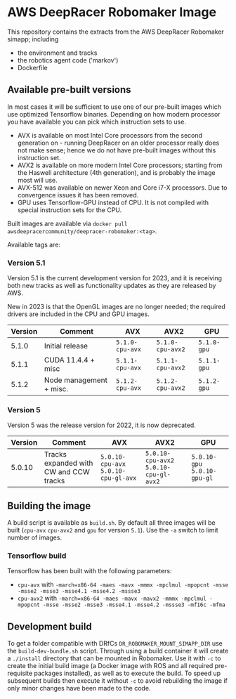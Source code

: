 # AWS DeepRacer Robomaker Image
This repository contains the extracts from the AWS DeepRacer Robomaker simapp; including
* the environment and tracks
* the robotics agent code ('markov')
* Dockerfile

## Available pre-built versions

In most cases it will be sufficient to use one of our pre-built images which use optimized Tensorflow binaries. Depending on how modern processor you have available you can pick which instruction sets to use.
* AVX is available on most Intel Core processors from the second generation on - running DeepRacer on an older processor really does not make sense; hence we do not have pre-built images without this instruction set.
* AVX2 is available on more modern Intel Core processors; starting from the Haswell architecture (4th generation), and is probably the image most will use.
* AVX-512 was available on newer Xeon and Core i7-X processors. Due to convergence issues it has been removed.
* GPU uses Tensorflow-GPU instead of CPU. It is not compiled with special instruction sets for the CPU.

Built images are available via `docker pull awsdeepracercommunity/deepracer-robomaker:<tag>`. 

Available tags are:

### Version 5.1

Version 5.1 is the current development version for 2023, and it is receiving both new tracks as well as functionality updates as they are released by AWS.

New in 2023 is that the OpenGL images are no longer needed; the required drivers are included in the CPU and GPU images.

| Version  | Comment         | AVX      | AVX2     | GPU      |
| -------- | -------------- | -------- | -------- | -------- | 
| 5.1.0       | Initial release  |  `5.1.0-cpu-avx` | `5.1.0-cpu-avx2` | `5.1.0-gpu` |
| 5.1.1       | CUDA 11.4.4 + misc  |  `5.1.1-cpu-avx` | `5.1.1-cpu-avx2` | `5.1.1-gpu` |
| 5.1.2       | Node management + misc. |  `5.1.2-cpu-avx` | `5.1.2-cpu-avx2` | `5.1.2-gpu` |

### Version 5

Version 5 was the release version for 2022, it is now deprecated.

| Version  | Comment         | AVX      | AVX2     | GPU      |
| -------- | -------------- | -------- | -------- | -------- | 
| 5.0.10     | Tracks expanded with CW and CCW tracks  |  `5.0.10-cpu-avx` `5.0.10-cpu-gl-avx`  | `5.0.10-cpu-avx2` `5.0.10-cpu-gl-avx2` | `5.0.10-gpu` `5.0.10-gpu-gl` |

## Building the image

A build script is available as `build.sh`. By default all three images will be built (`cpu-avx` `cpu-avx2` and `gpu` for version `5.1`). Use the `-a` switch to limit number of images.

### Tensorflow build

Tensorflow has been built with the following parameters:
* `cpu-avx` with `-march=x86-64 -maes -mavx -mmmx -mpclmul -mpopcnt -msse -msse2 -msse3 -msse4.1 -msse4.2 -mssse3`
* `cpu-avx2` with `-march=x86-64 -maes -mavx -mavx2 -mmmx -mpclmul -mpopcnt -msse -msse2 -msse3 -msse4.1 -msse4.2 -mssse3 -mf16c -mfma`

## Development build

To get a folder compatible with DRfCs `DR_ROBOMAKER_MOUNT_SIMAPP_DIR` use the `build-dev-bundle.sh` script. Through using a build container it will create a `./install` directory that can be mounted in Robomaker. Use it with `-c` to create the initial build image (a Docker image with ROS and all required pre-requisite packages installed), as well as to execute the build. To speed up subsequent builds then execute it without `-c` to avoid rebuilding the image if only minor changes have been made to the code.

